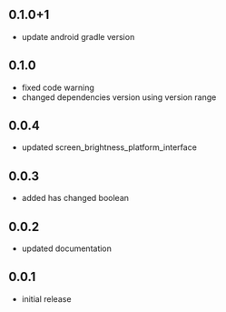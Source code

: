 ## 0.1.0+1

* update android gradle version

## 0.1.0

* fixed code warning
* changed dependencies version using version range

## 0.0.4

* updated screen_brightness_platform_interface

## 0.0.3

* added has changed boolean

## 0.0.2

* updated documentation

## 0.0.1

* initial release
